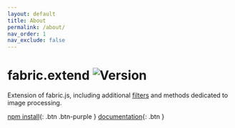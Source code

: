 ```yaml
---
layout: default
title: About
permalink: /about/
nav_order: 1
nav_exclude: false
---
```


# fabric.extend ![Version](https://img.shields.io/github/package-json/version/nicolasmondain/fabric)

<p class="fs-6 fw-300">Extension of fabric.js, including additional <a href="/demo/filters">filters</a> and methods dedicated to image processing.</p>

[npm install](/doc/install){: .btn .btn-purple }
[documentation](/doc/){: .btn }
